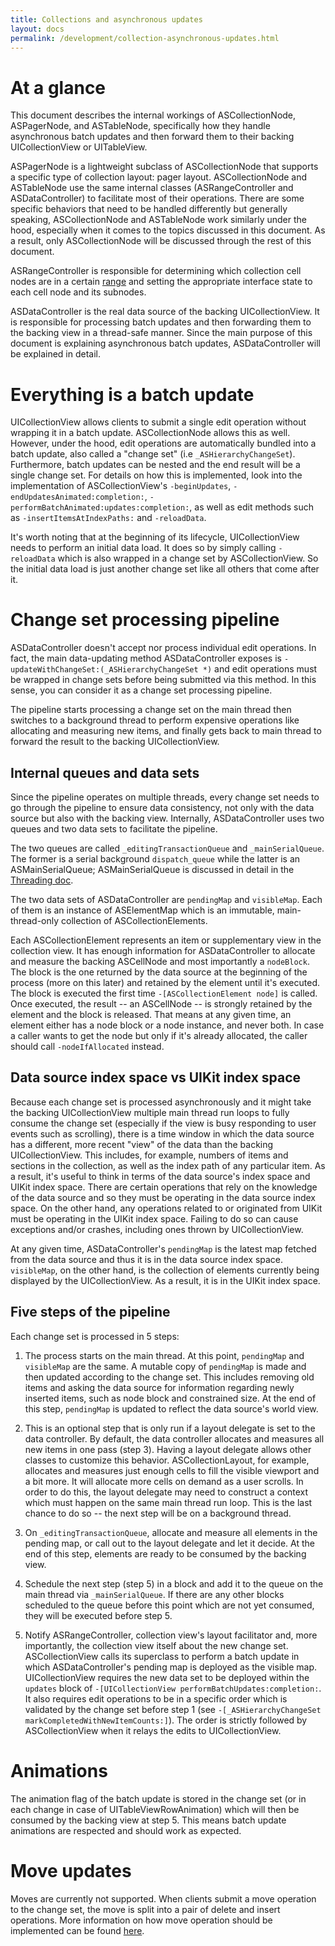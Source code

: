 ```yaml
---
title: Collections and asynchronous updates
layout: docs
permalink: /development/collection-asynchronous-updates.html
---
```


# At a glance

This document describes the internal workings of ASCollectionNode, ASPagerNode, and ASTableNode, specifically how they handle asynchronous batch updates and then forward them to their backing UICollectionView or UITableView.

ASPagerNode is a lightweight subclass of ASCollectionNode that supports a specific type of collection layout: pager layout. ASCollectionNode and ASTableNode use the same internal classes (ASRangeController and ASDataController) to facilitate most of their operations. There are some specific behaviors that need to be handled differently but generally speaking, ASCollectionNode and ASTableNode work similarly under the hood, especially when it comes to the topics discussed in this document. As a result, only ASCollectionNode will be discussed through the rest of this document.

ASRangeController is responsible for determining which collection cell nodes are in a certain [range](/docs/intelligent-preloading.html) and setting the appropriate interface state to each cell node and its subnodes.

ASDataController is the real data source of the backing UICollectionView. It is responsible for processing batch updates and then forwarding them to the backing view in a thread-safe manner. Since the main purpose of this document is explaining asynchronous batch updates, ASDataController will be explained in detail.

# Everything is a batch update

UICollectionView allows clients to submit a single edit operation without wrapping it in a batch update. ASCollectionNode allows this as well. However, under the hood, edit operations are automatically bundled into a batch update, also called a "change set" (i.e `_ASHierarchyChangeSet`). Furthermore, batch updates can be nested and the end result will be a single change set. For details on how this is implemented, look into the implementation of ASCollectionView's `-beginUpdates`, `-endUpdatesAnimated:completion:`, `-performBatchAnimated:updates:completion:`, as well as edit methods such as `-insertItemsAtIndexPaths:` and `-reloadData`.

It's worth noting that at the beginning of its lifecycle, UICollectionView needs to perform an initial data load. It does so by simply calling `-reloadData` which is also wrapped in a change set by ASCollectionView. So the initial data load is just another change set like all others that come after it.

# Change set processing pipeline

ASDataController doesn't accept nor process individual edit operations. In fact, the main data-updating method ASDataController exposes is `-updateWithChangeSet:(_ASHierarchyChangeSet *)` and edit operations must be wrapped in change sets before being submitted via this method. In this sense, you can consider it as a change set processing pipeline.

The pipeline starts processing a change set on the main thread then switches to a background thread to perform expensive operations like allocating and measuring new items, and finally gets back to main thread to forward the result to the backing UICollectionView.

## Internal queues and data sets

Since the pipeline operates on multiple threads, every change set needs to go through the pipeline to ensure data consistency, not only with the data source but also with the backing view. Internally, ASDataController uses two queues and two data sets to facilitate the pipeline.

The two queues are called `_editingTransactionQueue` and `_mainSerialQueue`. The former is a serial background `dispatch_queue` while the latter is an ASMainSerialQueue; ASMainSerialQueue is discussed in detail in the [Threading doc](/development/threading.html).

The two data sets of ASDataController are `pendingMap` and `visibleMap`. Each of them is an instance of ASElementMap which is an immutable, main-thread-only collection of ASCollectionElements.

Each ASCollectionElement represents an item or supplementary view in the collection view. It has enough information for ASDataController to allocate and measure the backing ASCellNode and most importantly a `nodeBlock`. The block is the one returned by the data source at the beginning of the process (more on this later) and retained by the element until it's executed. The block is executed the first time `-[ASCollectionElement node]` is called. Once executed, the result -- an ASCellNode -- is strongly retained by the element and the block is released. That means at any given time, an element either has a node block or a node instance, and never both. In case a caller wants to get the node but only if it's already allocated, the caller should call `-nodeIfAllocated` instead.

## Data source index space vs UIKit index space

Because each change set is processed asynchronously and it might take the backing UICollectionView multiple main thread run loops to fully consume the change set (especially if the view is busy responding to user events such as scrolling), there is a time window in which the data source has a different, more recent "view" of the data than the backing UICollectionView. This includes, for example, numbers of items and sections in the collection, as well as the index path of any particular item. As a result, it's useful to think in terms of the data source's index space and UIKit index space. There are certain operations that rely on the knowledge of the data source and so they must be operating in the data source index space. On the other hand, any operations related to or originated from UIKit must be operating in the UIKit index space. Failing to do so can cause exceptions and/or crashes, including ones thrown by UICollectionView.

At any given time, ASDataController's `pendingMap` is the latest map fetched from the data source and thus it is in the data source index space. `visibleMap`, on the other hand, is the collection of elements currently being displayed by the UICollectionView. As a result, it is in the UIKit index space.

## Five steps of the pipeline

Each change set is processed in 5 steps:
1. The process starts on the main thread. At this point, `pendingMap` and `visibleMap` are the same. A mutable copy of `pendingMap` is made and then updated according to the change set. This includes removing old items and asking the data source for information regarding newly inserted items, such as node block and constrained size. At the end of this step, `pendingMap` is updated to reflect the data source's world view.

2. This is an optional step that is only run if a layout delegate is set to the data controller. By default, the data controller allocates and measures all new items in one pass (step 3). Having a layout delegate allows other classes to customize this behavior. ASCollectionLayout, for example, allocates and measures just enough cells to fill the visible viewport and a bit more. It will allocate more cells on demand as a user scrolls. In order to do this, the layout delegate may need to construct a context which must happen on the same main thread run loop. This is the last chance to do so -- the next step will be on a background thread.

3. On `_editingTransactionQueue`, allocate and measure all elements in the pending map, or call out to the layout delegate and let it decide. At the end of this step, elements are ready to be consumed by the backing view.

4. Schedule the next step (step 5) in a block and add it to the queue on the main thread via `_mainSerialQueue`. If there are any other blocks scheduled to the queue before this point which are not yet consumed, they will be executed before step 5.

5. Notify ASRangeController, collection view's layout facilitator and, more importantly, the collection view itself about the new change set. ASCollectionView calls its superclass to perform a batch update in which ASDataController's pending map is deployed as the visible map. UICollectionView requires the new data set to be deployed within the `updates` block of `-[UICollectionView performBatchUpdates:completion:`. It also requires edit operations to be in a specific order which is validated by the change set before step 1 (see `-[_ASHierarchyChangeSet markCompletedWithNewItemCounts:]`). The order is strictly followed by ASCollectionView when it relays the edits to UICollectionView.

# Animations

The animation flag of the batch update is stored in the change set (or in each change in case of UITableViewRowAnimation) which will then be consumed by the backing view at step 5. This means batch update animations are respected and should work as expected.

# Move updates

Moves are currently not supported. When clients submit a move operation to the change set, the move is split into a pair of delete and insert operations. More information on how move operation should be implemented can be found [here](https://github.com/facebookarchive/AsyncDisplayKit/pull/3169).

